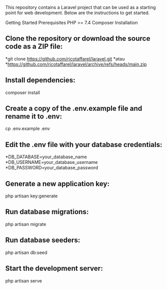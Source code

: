 This repository contains a Laravel project that can be used as a starting point for web development. Below are the instructions to get started.

Getting Started
Prerequisites
PHP >= 7.4
Composer
Installation

## Clone the repository or download the source code as a ZIP file:

*git clone https://github.com/ricotaffarel/laravel.git
*atau
*https://github.com/ricotaffarel/laravel/archive/refs/heads/main.zip

## Install dependencies:
composer install

## Create a copy of the .env.example file and rename it to .env:
cp .env.example .env

## Edit the .env file with your database credentials:
*DB_DATABASE=your_database_name
*DB_USERNAME=your_database_username
*DB_PASSWORD=your_database_password

## Generate a new application key:
php artisan key:generate

## Run database migrations:
php artisan migrate

## Run database seeders:
php artisan db:seed

## Start the development server:
php artisan serve